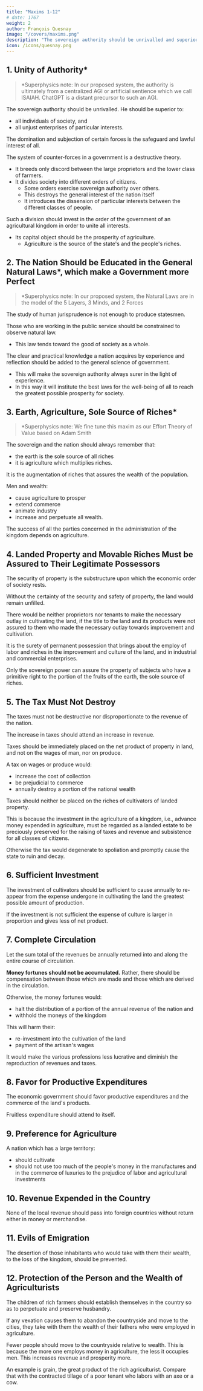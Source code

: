 ```yaml
---
title: "Maxims 1-12"
# date: 1767
weight: 2
author: François Quesnay
image: "/covers/maxims.png"
description: "The sovereign authority should be unrivalled and superior to all individuals of society"
icon: /icons/quesnay.png
---
```



<!-- Source:Francois Quesnay, 'General Maxims of the Economical Government in an Agricultural Kingdom', tr E.R. Blake, The Library of Original Sources, Volume VI, Milwaukee, Wisconsin, USA, 1915, pages 393-398. Original source is not documented, but probably Du Pont, Physiocratie.
Translated:E.R. Blake
Transcription/Markup:Steve Palmer
Proofread:-
Copyleft: Out of copyright. Permission is granted to copy and/or distribute this document under the terms of the Creative Commons Non-Commercial License -->


## 1. Unity of Authority*

> *Superphysics note: In our proposed system, the authority is ultimately from a centralized AGI or artificial sentience which we call ISAIAH. ChatGPT is a distant precursor to such an AGI.


The sovereign authority should be unrivalled. He should be superior to:
- all individuals of society, and
- all unjust enterprises of particular interests.

The domination and subjection of certain forces is the safeguard and lawful interest of all. 

The system of counter-forces in a government is a destructive theory. 
- It breeds only discord between the large proprietors and the lower class of farmers. 
- It divides society into different orders of citizens.
  - Some orders exercise sovereign authority over others.
  - This destroys the general interest of the nation itself
  - It introduces the dissension of particular interests between the different classes of people. 

Such a division should invest in the order of the government of an agricultural kingdom in order to unite all interests. 
- Its capital object should be the prosperity of agriculture.
  - Agriculture is the source of the state's and the people's riches.


## 2. The Nation Should be Educated in the General Natural Laws*, which make a Government more Perfect

> *Superphysics note: In our proposed system, the Natural Laws are in the model of the 5 Layers, 3 Minds, and 2 Forces


The study of human jurisprudence is not enough to produce statesmen.

Those who are working in the public service should be constrained to observe natural law. 
- This law tends toward the good of society as a whole.

The clear and practical knowledge a nation acquires by experience and reflection should be added to the general science of government. 
- This will make the sovereign authority always surer in the light of experience. 
- In this way it will institute the best laws for the well-being of all to reach the greatest possible prosperity for society.


## 3. Earth, Agriculture, Sole Source of Riches*

> *Superphysics note: We fine tune this maxim as our Effort Theory of Value based on Adam Smith

The sovereign and the nation should always remember that:
- the earth is the sole source of all riches
- it is agriculture which multiplies riches. 

It is the augmentation of riches that assures the wealth of the population.

Men and wealth:
- cause agriculture to prosper
- extend commerce
- animate industry
- increase and perpetuate all wealth.

The success of all the parties concerned in the administration of the kingdom depends on agriculture.


## 4. Landed Property and Movable Riches Must be Assured to Their Legitimate Possessors

The security of property is the substructure upon which the economic order of society rests.

Without the certainty of the security and safety of property, the land would remain unfilled. 

There would be neither proprietors nor tenants to make the necessary outlay in cultivating the land, if the title to the land and its products were not assured to them who made the necessary outlay towards improvement and cultivation.

It is the surety of permanent possession that brings about the employ of labor and riches in the improvement and culture of the land, and in industrial and commercial enterprises. 

Only the sovereign power can assure the property of subjects who have a primitive right to the portion of the fruits of the earth, the sole source of riches.


## 5. The Tax Must Not Destroy

The taxes must not be destructive nor disproportionate to the revenue of the nation.

The increase in taxes should attend an increase in revenue. 

Taxes should be immediately placed on the net product of property in land, and not on the wages of man, nor on produce. 

A tax on wages or produce would:
- increase the cost of collection
- be prejudicial to commerce
- annually destroy a portion of the national wealth

Taxes should neither be placed on the riches of cultivators of landed property. 

This is because the investment in the agriculture of a kingdom, i.e., advance money expended in agriculture, must be regarded as a landed estate to be preciously preserved for the raising of taxes and revenue and subsistence for all classes of citizens.

Otherwise the tax would degenerate to spoliation and promptly cause the state to ruin and decay.



## 6. Sufficient Investment

The investment of cultivators should be sufficient to cause annually to re-appear from the expense undergone in cultivating the land the greatest possible amount of production.

If the investment is not sufficient the expense of culture is larger in proportion and gives less of net product.


## 7. Complete Circulation

Let the sum total of the revenues be annually returned into and along the entire course of circulation.

**Money fortunes should not be accumulated.** Rather, there should be compensation between those which are made and those which are derived in the circulation.

Otherwise, the money fortunes would:
- halt the distribution of a portion of the annual revenue of the nation and
- withhold the moneys of the kingdom 

This will harm their:
- re-investment into the cultivation of the land
- payment of the artisan's wages

It would make the various professions less lucrative and diminish the reproduction of revenues and taxes.


## 8. Favor for Productive Expenditures

The economic government should favor productive expenditures and the commerce of the land's products. 

Fruitless expenditure should attend to itself.


## 9. Preference for Agriculture

A nation which has a large territory:
- should cultivate
- should not use too much of the people's money in the manufactures and in the commerce of luxuries to the prejudice of labor and agricultural investments

 <!-- and the facilities to carry on a large commerce with the land's products not  -->

 <!-- for above all, the kingdom would well be a people of rich agriculturists. -->


## 10. Revenue Expended in the Country

None of the local revenue should pass into foreign countries without return either in money or merchandise.


## 11. Evils of Emigration

The desertion of those inhabitants who would take with them their wealth, to the loss of the kingdom, should be prevented.


## 12. Protection of the Person and the Wealth of Agriculturists

The children of rich farmers should establish themselves in the country so as to perpetuate and preserve husbandry. 

If any vexation causes them to abandon the countryside and move to the cities, they take with them the wealth of their fathers who were employed in agriculture.

Fewer people should move to the countryside relative to wealth. This is because the more one employs money in agriculture, the less it occupies men. This increases revenue and prosperity more.

<!-- It is less men than wealth that should be drawn into the countryside, for the more one  -->

An example is grain, the great product of the rich agriculturist. Compare that with the contracted tillage of a poor tenant who labors with an axe or a cow.
